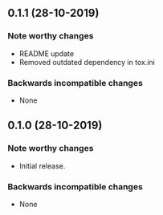 
## 0.1.1 (28-10-2019)

### Note worthy changes
- README update
- Removed outdated dependency in tox.ini

### Backwards incompatible changes
- None


## 0.1.0 (28-10-2019)

### Note worthy changes
- Initial release.

### Backwards incompatible changes
- None 

